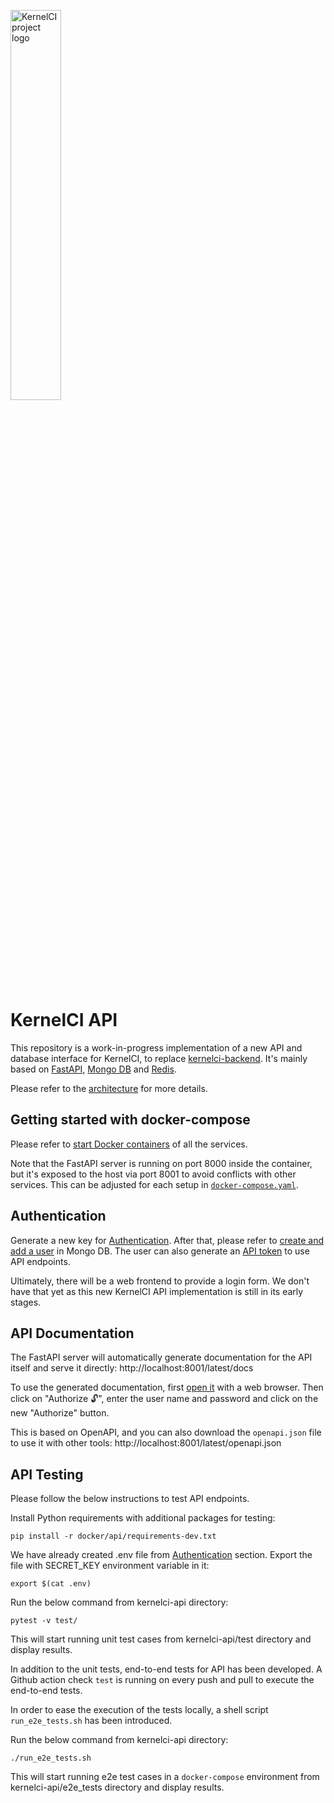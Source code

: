 <img src="https://kernelci.org/image/kernelci-horizontal-color.png"
     alt="KernelCI project logo"
     width="40%" />

KernelCI API
============

This repository is a work-in-progress implementation of a new API and database
interface for KernelCI, to replace
[kernelci-backend](https://github.com/kernelci/kernelci-backend.git).  It's
mainly based on [FastAPI](https://fastapi.tiangolo.com/), [Mongo
DB](https://www.mongodb.com/) and [Redis](https://redis.io/).

Please refer to the [architecture](https://kernelci.org/docs/api/overview/#api-architecture) for more details.


## Getting started with docker-compose

Please refer to [start Docker containers](https://kernelci.org/docs/api/getting-started/#start-docker-compose) of all the services.

Note that the FastAPI server is running on port 8000 inside the container, but
it's exposed to the host via port 8001 to avoid conflicts with other services.
This can be adjusted for each setup in
[`docker-compose.yaml`](docker-compose.yaml).


## Authentication

Generate a new key for [Authentication](https://kernelci.org/docs/api/getting-started/#create-the-environment-file
).
After that, please refer to [create and add a user](https://kernelci.org/docs/api/getting-started/#create-a-user-account) in Mongo DB.
The user can also generate an [API token](https://kernelci.org/docs/api/getting-started/#create-an-api-token) to use API endpoints.

Ultimately, there will be a web frontend to provide a login form.  We don't
have that yet as this new KernelCI API implementation is still in its early
stages.


## API Documentation

The FastAPI server will automatically generate documentation for the API itself
and serve it directly: http://localhost:8001/latest/docs

To use the generated documentation, first [open
it](http://localhost:8001/latest/docs) with a web browser.  Then click on
"Authorize 🔓", enter the user name and password and click on the new
"Authorize" button.

This is based on OpenAPI, and you can also download the `openapi.json` file to
use it with other tools: http://localhost:8001/latest/openapi.json


## API Testing

Please follow the below instructions to test API endpoints.

Install Python requirements with additional packages for testing:
```
pip install -r docker/api/requirements-dev.txt
```

We have already created .env file from [Authentication](https://github.com/kernelci/kernelci-api#authentication) section.
Export the file with SECRET_KEY environment variable in it:
```
export $(cat .env)
```

Run the below command from kernelci-api directory:
```
pytest -v test/
```
This will start running unit test cases from kernelci-api/test directory and display results.

In addition to the unit tests, end-to-end tests for API has been developed.
A Github action check `test` is running on every push and pull to execute the end-to-end tests.

In order to ease the execution of the tests locally, a shell script `run_e2e_tests.sh` has been introduced.

Run the below command from kernelci-api directory:
```
./run_e2e_tests.sh
```
This will start running e2e test cases in a `docker-compose` environment from kernelci-api/e2e_tests directory and display results.
